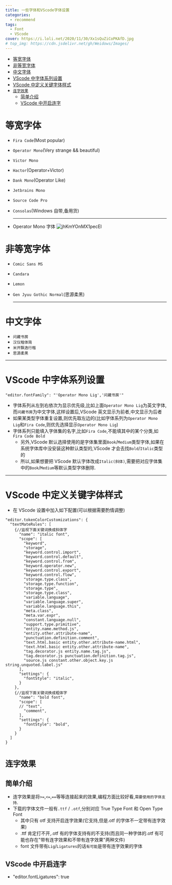 ```yaml
---
title: 一些字体和VScode字体设置
categories:
  - recommend
tags:
  - Font
  - VScode
cover: https://i.loli.net/2020/11/30/Xx1sQuZiCoPKAfD.jpg
# top_img: https://cdn.jsdelivr.net/gh/Weidows/Images/
---
```


<!--
 * @Author: Weidows
 * @LastEditors: Weidows
 * @LastEditTime: 2021-01-07 00:25:32
 * @FilePath: \Weidowsd:\Game\Demo\Github\Blog-private\source\_posts\recommend\font.md
-->

- [等宽字体](#等宽字体)
- [非等宽字体](#非等宽字体)
- [中文字体](#中文字体)
- [VScode 中字体系列设置](#vscode-中字体系列设置)
- [VScode 中定义关键字体样式](#vscode-中定义关键字体样式)
- [`连字效果`](#连字效果)
  - [简单介绍](#简单介绍)
  - [VScode 中开启连字](#vscode-中开启连字)

# 等宽字体

- `Fira Code`(Most popular)
- `Operator Mono`(Very strange && beautiful)
- `Victor Mono`
- `Hactor`(Operator+Victor)
- `Dank Mono`(Operator Like)
- `Jetbrains Mono`
- `Source Code Pro`
- `Consolas`(Windows 自带,备用货)

  ***

- Operator Mono 字体
  ![jhKmYOnMX1pecEI](https://i.loli.net/2020/11/30/NceHJmuqKvM4XUL.jpg)

# 非等宽字体

- `Comic Sans MS`
- `Candara`
- `Lemon`
- `Gen Jyuu Gothic Normal`(思源柔黑)

  ***

# 中文字体

- `问藏书房`
- `汉仪楷体简`
- `米开飘逸行楷`
- `思源柔黑`

---

# VScode 中字体系列设置

```
"editor.fontFamily": "'Operator Mono Lig','问藏书房'"
```

- 字体系列从左到右依次为显示优先级,比如上面`Operator Mono Lig`为英文字体,而`问藏书房`为中文字体,这样设置后,VScode 英文显示为前者,中文显示为后者
- 如果某类型字体重复设置,则优先取左边的(比如字体系列为`Operator Mono Lig`和`Fira Code`,则优先选择显示`Operator Mono Lig`)
- 字体系列只能填入字体集的名字,比如`Fira Code`,不能填其中的某个分类,如`Fira Code Bold`
  - 另外,VScode 默认选择使用的是字体集里面`Book`/`Medium`类型字体,如果在系统字体库中没安装这种默认类型的,VScode 才会去找`Bold`/`Italic`类型的
  - 所以,如果想要把 VScode 默认字体改成`Italic(斜体)`,需要把对应字体集中的`Book`/`Medium`等默认类型字体删除.

---

# VScode 中定义关键字体样式

- 在 VScode 设置中加入如下配置(可以根据需要酌情调整)

```
"editor.tokenColorCustomizations": {
  "textMateRules": [
    {//监视下面关键词换成斜体字
      "name": "italic font",
      "scope": [
        "keyword",
        "storage",
        "keyword.control.import",
        "keyword.control.default",
        "keyword.control.from",
        "keyword.operator.new",
        "keyword.control.export",
        "keyword.control.flow",
        "storage.type.class",
        "storage.type.function",
        "storage.type",
        "storage.type.class",
        "variable.language",
        "variable.language.super",
        "variable.language.this",
        "meta.class",
        "meta.var.expr",
        "constant.language.null",
        "support.type.primitive",
        "entity.name.method.js",
        "entity.other.attribute-name",
        "punctuation.definition.comment",
        "text.html.basic entity.other.attribute-name.html",
        "text.html.basic entity.other.attribute-name",
        "tag.decorator.js entity.name.tag.js",
        "tag.decorator.js punctuation.definition.tag.js",
        "source.js constant.other.object.key.js string.unquoted.label.js"
      ],
      "settings": {
        "fontStyle": "italic",
      }
    },
    {//监视下面关键词换成粗体字
      "name": "bold font",
      "scope": [
      // "text",
        "comment",
      ],
      "settings": {
        "fontStyle": "bold",
      }
    }
  ]
}
```

# `连字效果`

## 简单介绍

- 连字效果是将`>=`,`<=`,`==`等等连接起来的效果,编程方面比较好看,`需要使用的字体支持`.
- 下载的字体文件一般有`.ttf` / `.otf`,分别对应 True Type Font 和 Open Type Font
  - 其中只有 otf 支持开启连字效果(它支持,但是.otf 的字体不一定带有连字效果)
  - .ttf 肯定打不开,.otf 有的字体支持有的不支持(而且同一种字体的.otf 有可能也存在"带有连字效果和不带有连字效果"两种文件)
  - font 文件带有`Lig`/`Ligatures`的话`有可能`是带有连字效果的字体

## VScode 中开启连字

- "editor.fontLigatures": true
